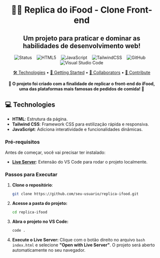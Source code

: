 <h1 align="center" style="font-weight: bold;"> 🍔📱 Replica do iFood - Clone Front-end</h1>
<h2 align= "center" style="font-weight: bold;"> Um projeto para praticar e dominar as habilidades de desenvolvimento web!</h1>

<div align="center">

![Status](https://img.shields.io/badge/status-em%20desenvolvimento-yellow?style=for-the-badge)&nbsp;&nbsp;&nbsp;
![HTML5](https://img.shields.io/badge/html5-%23E34F26.svg?style=for-the-badge&logo=html5&logoColor=white)&nbsp;&nbsp;&nbsp;
![JavaScript](https://img.shields.io/badge/javascript-%23323330.svg?style=for-the-badge&logo=javascript&logoColor=%23F7DF1E)&nbsp;&nbsp;&nbsp;
![TailwindCSS](https://img.shields.io/badge/tailwindcss-%2338B2AC.svg?style=for-the-badge&logo=tailwind-css&logoColor=white)&nbsp;&nbsp;&nbsp;
![GitHub](https://img.shields.io/badge/github-%23121011.svg?style=for-the-badge&logo=github&logoColor=white)&nbsp;&nbsp;&nbsp;
![Visual Studio Code](https://img.shields.io/badge/Visual%20Studio%20Code-0078d7.svg?style=for-the-badge&logo=visual-studio-code&logoColor=white)

</div>

<p align="center">
 <a href="#tech">🛠️ Technologies</a> • 
 <a href="#started">🚀 Getting Started</a> • 
 <a href="#colab">👥 Collaborators</a> •
 <a href="#contribute">🤝 Contribute</a>
</p>

<p align="center">
    <b>🍔 O projeto foi criado com a finalidade de replicar o front-end do iFood, uma das plataformas mais famosas de pedidos de comida! 🚀</b>
</p>

<!-- <p align="center">
     <a href="PROJECT__URL" target="_blank">📱 Visite o Projeto Online</a>
</p>

<h2 id="layout">🎨 Layout</h2>

<p align="center">
    <img src="../.github/example.png" alt="Image Example" width="400px">
    <img src="../.github/example.png" alt="Image Example" width="400px">
</p>

<p align="center">
    <i>✨ Confira como o projeto ficou! ✨</i>
</p> -->

<h2 id="technologies">💻 Technologies</h2>

- **HTML**: Estrutura da página.
- **Tailwind CSS**: Framework CSS para estilização rápida e responsiva.
- **JavaScript**: Adiciona interatividade e funcionalidades dinâmicas.

### Pré-requisitos

Antes de começar, você vai precisar ter instalado:
- **[Live Server](https://marketplace.visualstudio.com/items?itemName=ritwickdey.LiveServer)**: Extensão do VS Code para rodar o projeto localmente.

### Passos para Executar

1. **Clone o repositório**:
   ```bash
   git clone https://github.com/seu-usuario/replica-ifood.git
   ```
2. **Acesse a pasta do projeto:**
    ``` bash
    cd replica-ifood
    ```
3. **Abra o projeto no VS Code:**
    ``` bash
    code .
    ```
4. **Execute o Live Server:**
    Clique com o botão direito no arquivo ```bash index.html``` e selecione **"Open with Live Server"**.
    O projeto será aberto automaticamente no seu navegador.
<!-- 
<h2 id="colab">🤝 Collaborators</h2> -->

<!-- <p align="center">
    Um agradecimento especial a todos que contribuíram para este projeto! 🚀
</p>

<div align="center">

<table>
  <tr>
    <td align="center">
      <a href="https://github.com/seu-usuario">
        <img src="https://avatars.githubusercontent.com/u/seusuario" width="100px;" alt="Foto do Colaborador"/>
        <br />
        <sub><b>Seu Nome</b></sub>
      </a>
    </td>
    <td align="center">
      <a href="https://github.com/outro-usuario">
        <img src="https://avatars.githubusercontent.com/u/outrousuario" width="100px;" alt="Foto do Colaborador"/>
        <br />
        <sub><b>Outro Nome</b></sub>
      </a>
    </td>
  </tr>
</table>

</div> -->
<!-- 
<p align="center">
    💡 Quer contribuir também? Veja como <a href="#contribute">aqui</a>!
</p> -->

<!-- <h2 id="contribute">📫 Contribute</h2>

Here you will explain how other developers can contribute to your project. For example, explaining how can create their branches, which patterns to follow and how to open an pull request

1. `git clone https://github.com/Fernanda-Kipper/text-editor.git`
2. `git checkout -b feature/NAME`
3. Follow commit patterns
4. Open a Pull Request explaining the problem solved or feature made, if exists, append screenshot of visual modifications and wait for the review!

<h3>Documentations that might help</h3>

[📝 How to create a Pull Request](https://www.atlassian.com/br/git/tutorials/making-a-pull-request)

[💾 Commit pattern](https://gist.github.com/joshbuchea/6f47e86d2510bce28f8e7f42ae84c716) -->